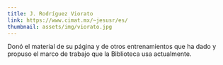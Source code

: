 ```yaml
---
title: J. Rodríguez Viorato
link: https://www.cimat.mx/~jesusr/es/
thumbnail: assets/img/viorato.jpg
---
```

Donó el material de su página y de otros entrenamientos que ha dado y propuso el marco de trabajo que la Biblioteca usa actualmente.